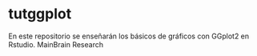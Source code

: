 # tutggplot
En este repositorio se enseñarán los básicos de gráficos con GGplot2 en Rstudio. MainBrain Research
